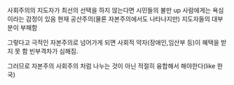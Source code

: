 사회주의의 지도자가 최선의 선택을 하지 않는다면 시민들의 불만 up
사람에게는 욕심이라는 감정이 있음 현재 공산주의(물론 자본주의에서도 나타나지만) 지도자들의 대부분이 부패함

그렇다고 극적인 자본주의로 넘어가게 되면 사회적 약자(장애인,임산부 등)이 혜택을 받지 못 함 빈부격차가 심해짐.

그러므로 자본주의 사회주의 처럼 나누는 것이 아닌 적절히 융합해서 해야한다(like 한국)